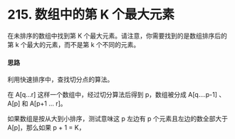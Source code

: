 # 215. 数组中的第 K 个最大元素

在未排序的数组中找到第 K 个最大元素。请注意，你需要找到的是数组排序后的第 k 个最大的元素，而不是第 k 个不同的元素。



#### 思路

利用快速排序中，查找切分点的算法。

在 A[q...r]  这样一个数组中，经过切分算法后得到 p，数组被分成 A[q....p-1] 、A[p] 和 A[p+1 ... r]。

如果数组是按从大到小排序，测试意味这 p 左边有 p 个元素且左边的数全部大于 A[p]，那么如果 p + 1 = K，